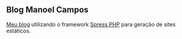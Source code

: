 ## Blog Manoel Campos
[Meu blog](http://manoelcampos.com) utilizando o framework [Spress PHP](http://spress.yosymfony.com) para geração de sites estáticos.
